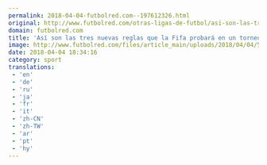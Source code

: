```yaml
---
permalink: 2018-04-04-futbolred.com--197612326.html
original: http://www.futbolred.com/otras-ligas-de-futbol/asi-son-las-tres-nuevas-reglas-que-la-fifa-probara-en-un-torneo-de-juveniles-83041
domain: futbolred.com
title: 'Así son las tres nuevas reglas que la Fifa probará en un torneo de juveniles'
image: http://www.futbolred.com/files/article_main/uploads/2018/04/04/5ac516ff28b2e.jpeg
date: 2018-04-04 18:34:16
category: sport
translations: 
 - 'en'
 - 'de'
 - 'ru'
 - 'ja'
 - 'fr'
 - 'it'
 - 'zh-CN'
 - 'zh-TW'
 - 'ar'
 - 'pt'
 - 'hy'
---
```


